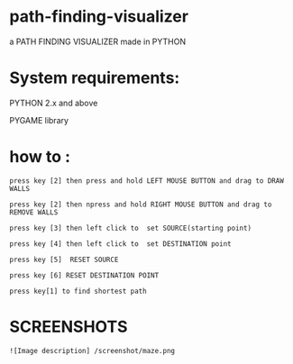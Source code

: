# path-finding-visualizer
 a PATH FINDING VISUALIZER made in PYTHON
 
 
# System requirements:


  PYTHON 2.x and above
  
  
  PYGAME library 
  
# how to :
 
    press key [2] then press and hold LEFT MOUSE BUTTON and drag to DRAW WALLS
 
 	press key [2] then npress and hold RIGHT MOUSE BUTTON and drag to REMOVE WALLS
     
 	press key [3] then left click to  set SOURCE(starting point)
 
  	press key [4] then left click to  set DESTINATION point
 
  	press key [5]  RESET SOURCE
 
  	press key [6] RESET DESTINATION POINT
  
    press key[1] to find shortest path
    
# SCREENSHOTS  
    ![Image description] /screenshot/maze.png
